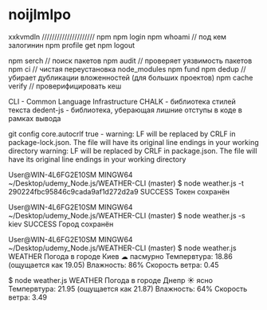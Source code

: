 # noijlmlpo

xxkvmdln
/////////////////////
npm
npm login
npm whoami // под кем залогинин
npm profile get
npm logout

npm serch  // поиск пакетов
npm audit  // проверяет уязвимость пакетов
npm ci // чистая переустановка node_modules
npm fund
npm dedup  // убирает дубликации вложенностей (для больших проектов)
npm cache verify  // проверифицировать кеш

CLI - Common Language Infrastructure 
CHALK - библиотека стилей текста
dedent-js - библиотека, уберающая лишние отступы в коде в рамках вывода

git config core.autocrlf true - warning: LF will be replaced by CRLF in package-lock.json.
The file will have its original line endings in your working directory
warning: LF will be replaced by CRLF in package.json.
The file will have its original line endings in your working directory

User@WIN-4L6FG2E10SM MINGW64 ~/Desktop/udemy_Node.js/WEATHER-CLI (master)
$ node weather.js -t 290224fbc95846c9cada9af1d272d2a9
 SUCCESS  Токен сохранён

 User@WIN-4L6FG2E10SM MINGW64 ~/Desktop/udemy_Node.js/WEATHER-CLI (master)
$ node weather.js -s kiev
 SUCCESS  Город сохранён

 User@WIN-4L6FG2E10SM MINGW64 ~/Desktop/udemy_Node.js/WEATHER-CLI (master)
$ node weather.js
 WEATHER  Погода в городе Киев
☁ пасмурно
Темпервтура: 18.86 (ощущается как 19.05)
Влажность: 86%
Скорость ветра: 0.45

$ node weather.js
 WEATHER  Погода в городе Днепр
☀ ясно
Темпервтура: 21.95 (ощущается как 21.87)
Влажность: 64%
Скорость ветра: 3.49